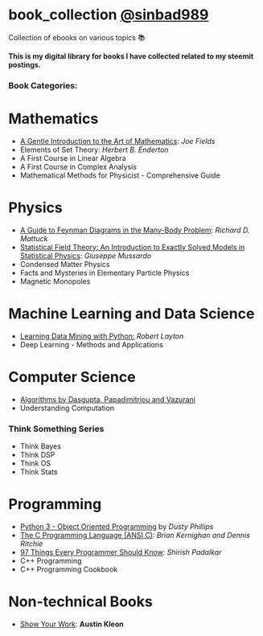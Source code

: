 # book_collection [@sinbad989](https://steemit.com/@sinbad989)
Collection of ebooks on various topics 📚 

**This is my digital library for books I have collected related to my steemit postings.**

### Book Categories:

# Mathematics
- [A Gentle Introduction to the Art of Mathematics](https://github.com/valjen/book_collection/tree/master/Mathematics/A%20Gentle%20Introduction%20to%20the%20Art%20of%20Mathematics): *Joe Fields*
- Elements of Set Theory: *Herbert B. Enderton*
- A First Course in Linear Algebra
- A First Course in Complex Analysis
- Mathematical Methods for Physicist - Comprehensive Guide

# Physics
- [A Guide to Feynman Diagrams in the Many-Body Problem](https://github.com/valjen/book_collection/tree/master/Physics/A%20Guide%20to%20Feynman%20Diagrams): *Richard D. Mattuck*
- [Statistical Field Theory: An Introduction to Exactly Solved Models in Statistical Physics](https://github.com/valjen/book_collection/tree/master/Physics/Statistical%20Field%20Theory): *Giuseppe Mussardo*
- Condensed Matter Physics
- Facts and Mysteries in Elementary Particle Physics
- Magnetic Monopoles

# Machine Learning and Data Science
- [Learning Data Mining with Python:](https://github.com/valjen/book_collection/tree/master/Machine%20Learning%20and%20Data%20Science/Learning%20Data%20Mining%20with%20Python) *Robert Layton*
- Deep Learning - Methods and Applications 

# Computer Science
- [Algorithms by Dasgupta, Papadimitriou and Vazurani](https://github.com/valjen/book_collection/tree/master/Computer%20Science/Algorithms)
- Understanding Computation

### Think Something Series
  - Think Bayes 
  - Think DSP
  - Think OS
  - Think Stats

# Programming 
- [Python 3 - Object Oriented Programming](https://github.com/valjen/book_collection/tree/master/Programming/Python%203%20-%20Object%20Oriented%20Programming) by *Dusty Phillips*
- [The C Programming Language (ANSI C)](https://github.com/valjen/book_collection/tree/master/Programming/The%20C%20Programming%20Language): *Brian Kernighan and Dennis Ritchie*
- [97 Things Every Programmer Should Know](https://github.com/valjen/book_collection/tree/master/Programming/What%20Every%20Programmers%20Should%20Know): *Shirish Padalkar*
- C++ Programming
- C++ Programming Cookbook


# Non-technical Books
- [Show Your Work](https://github.com/valjen/book_collection/tree/master/Non-Technical): **Austin Kleon**



